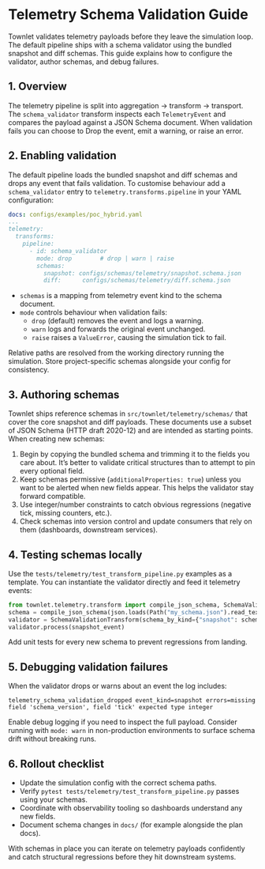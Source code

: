 # Telemetry Schema Validation Guide

Townlet validates telemetry payloads before they leave the simulation loop.
The default pipeline ships with a schema validator using the bundled snapshot
and diff schemas. This guide explains how to configure the validator, author
schemas, and debug failures.

## 1. Overview

The telemetry pipeline is split into aggregation → transform → transport. The
`schema_validator` transform inspects each `TelemetryEvent` and compares the
payload against a JSON Schema document. When validation fails you can choose to
Drop the event, emit a warning, or raise an error.

## 2. Enabling validation

The default pipeline loads the bundled snapshot and diff schemas and drops any
event that fails validation. To customise behaviour add a `schema_validator`
entry to
`telemetry.transforms.pipeline` in your YAML configuration:

```yaml
docs: configs/examples/poc_hybrid.yaml
...
telemetry:
  transforms:
    pipeline:
      - id: schema_validator
        mode: drop        # drop | warn | raise
        schemas:
          snapshot: configs/schemas/telemetry/snapshot.schema.json
          diff:      configs/schemas/telemetry/diff.schema.json
```

* `schemas` is a mapping from telemetry event kind to the schema document.
* `mode` controls behaviour when validation fails:
  * `drop` (default) removes the event and logs a warning.
  * `warn` logs and forwards the original event unchanged.
  * `raise` raises a `ValueError`, causing the simulation tick to fail.

Relative paths are resolved from the working directory running the simulation.
Store project-specific schemas alongside your config for consistency.

## 3. Authoring schemas

Townlet ships reference schemas in `src/townlet/telemetry/schemas/` that cover
the core snapshot and diff payloads. These documents use a subset of JSON
Schema (HTTP draft 2020-12) and are intended as starting points. When creating
new schemas:

1. Begin by copying the bundled schema and trimming it to the fields you care
   about. It’s better to validate critical structures than to attempt to pin
   every optional field.
2. Keep schemas permissive (`additionalProperties: true`) unless you want to be
   alerted when new fields appear. This helps the validator stay forward
   compatible.
3. Use integer/number constraints to catch obvious regressions (negative tick,
   missing counters, etc.).
4. Check schemas into version control and update consumers that rely on them
   (dashboards, downstream services).

## 4. Testing schemas locally

Use the `tests/telemetry/test_transform_pipeline.py` examples as a template.
You can instantiate the validator directly and feed it telemetry events:

```python
from townlet.telemetry.transform import compile_json_schema, SchemaValidationTransform
schema = compile_json_schema(json.loads(Path("my_schema.json").read_text()))
validator = SchemaValidationTransform(schema_by_kind={"snapshot": schema}, mode="raise")
validator.process(snapshot_event)
```

Add unit tests for every new schema to prevent regressions from landing.

## 5. Debugging validation failures

When the validator drops or warns about an event the log includes:

```
telemetry_schema_validation_dropped event_kind=snapshot errors=missing field 'schema_version', field 'tick' expected type integer
```

Enable debug logging if you need to inspect the full payload. Consider running
with `mode: warn` in non-production environments to surface schema drift without
breaking runs.

## 6. Rollout checklist

* Update the simulation config with the correct schema paths.
* Verify `pytest tests/telemetry/test_transform_pipeline.py` passes using your
  schemas.
* Coordinate with observability tooling so dashboards understand any new
  fields.
* Document schema changes in `docs/` (for example alongside the plan docs).

With schemas in place you can iterate on telemetry payloads confidently and
catch structural regressions before they hit downstream systems.
